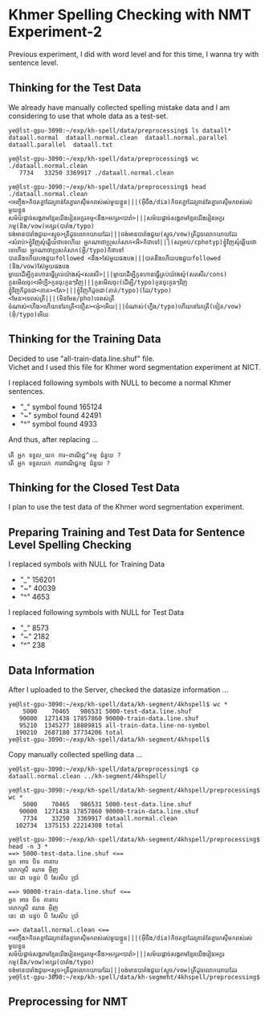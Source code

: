 # Khmer Spelling Checking with NMT Experiment-2

Previous experiment, I did with word level and for this time, I wanna try with sentence level.  

## Thinking for the Test Data

We already have manually collected spelling mistake data and I am considering to use that whole data as a test-set.  

```
ye@lst-gpu-3090:~/exp/kh-spell/data/preprocessing$ ls dataall*
dataall.normal  dataall.normal.clean  dataall.normal.parallel  dataall.parallel  dataall.txt
```

```
ye@lst-gpu-3090:~/exp/kh-spell/data/preprocessing$ wc ./dataall.normal.clean
   7734   33250 3369917 ./dataall.normal.clean
```
   
```
ye@lst-gpu-3090:~/exp/kh-spell/data/preprocessing$ head ./dataall.normal.clean
<អញ្ចឹង>ក៏ថតគ្នាដែរគ្រាន់តែគ្នារកស៊ីមកពស់រស់មួយខ្លួន|||(អ៊ីចឹង/dia)ក៏ថតគ្នាដែរគ្រាន់តែគ្នារកស៊ីមកពស់រស់មួយខ្លួន
សម័យផ្តាច់សង្គរាមខ្មែរយើងរៀនអក្ខរកម្ម<នឹង>អក្សរ<បារាំ>|||សម័យផ្តាច់សង្គរាមខ្មែរយើងរៀនអក្ខរកម្ម(និង/vow)អក្សរ(បារាំង/typo)
ចង់មានបារាំងជួយ<ស្ទួច>ត្រីដូចលោកយាយដែរ|||ចង់មានបារាំងជួយ(ស្ទូច/vow)ត្រីដូចលោកយាយដែរ
<សំរាប់>ខ្ញុំវិញសុំឆ្លើយថាទេហើយ អ្នកណាថាប្រុសកំសាក<អី>ក៏ថាទៅ|||(សម្រាប់/cphotyp)ខ្ញុំវិញសុំឆ្លើយថាទេហើយ អ្នកណាថាប្រុសកំសាក(អ្វី/typo)ក៏ថាទៅ
បាតនឹងហើយបងជួយfollowed <នឹង>ស៊ែមួយផងបង|||បាតនឹងហើយបងជួយfollowed (និង/vow)ស៊ែមួយផងបង
ម្តាយដើម្បីកូនហានធ្វើគ្រប់យ៉ាងសុំ<សរសើ>|||ម្តាយដើម្បីកូនហានធ្វើគ្រប់យ៉ាងសុំ(សរសើរ/cons)
កូនមើលចុះ<មើប្បី>កូនចុះកូនៗវិញ|||កូនមើលចុះ(ដើម្បី/typo)កូនចុះកូនៗវិញ
ខ្ញុំវិញក៏ដូចជា<គាត><តែ>|||ខ្ញុំវិញក៏ដូចជា(គាត់/typo)(ដែរ/typo)
<មែន>ទេពស់ត្រី|||(មិនមែន/pho)ទេពស់ត្រី
ចំណាស់<ហឹង>ហើយទៅរកត្រី<ទឿត><អុំ>អើយ|||ចំណាស់(ហ្នឹង/typo)ហើយទៅរកត្រី(ទៀត/vow)(អ៊ុំ/typo)អើយ
```

## Thinking for the Training Data

Decided to use "all-train-data.line.shuf" file.  
Vichet and I used this file for Khmer word segmentation experiment at NICT.  

I replaced following symbols with NULL to become a normal Khmer sentences.  

- "_" symbol found 165124  
- "~" symbol found 42491
- "^" symbol found 4933  

And thus, after replacing ...  

```
តើ អ្នក ទទួល_យក ការ~ពាណិជ្ជ^កម្ម ជំនួយ ?  
តើ អ្នក ទទួលយក ការពាណិជ្ជកម្ម ជំនួយ ?  
```

## Thinking for the Closed Test Data

I plan to use the test data of the Khmer word segmentation experiment.  

## Preparing Training and Test Data for Sentence Level Spelling Checking 

I replaced symbols with NULL for Training Data  

- "_" 156201
- "~" 40039
- "^" 4653

I replaced following symbols with NULL for Test Data  

- "_" 8573
- "~" 2182
- "^" 238

## Data Information

After I uploaded to the Server, checked the datasize information ...  

```
ye@lst-gpu-3090:~/exp/kh-spell/data/kh-segment/4khspell$ wc *
    5000    70465   986531 5000-test-data.line.shuf
   90000  1271438 17857860 90000-train-data.line.shuf
   95210  1345277 18889815 all-train-data.line-no-symbol
  190210  2687180 37734206 total
ye@lst-gpu-3090:~/exp/kh-spell/data/kh-segment/4khspell$
```

Copy manually collected spelling data ...  

```
ye@lst-gpu-3090:~/exp/kh-spell/data/preprocessing$ cp dataall.normal.clean ../kh-segment/4khspell/
```

```
ye@lst-gpu-3090:~/exp/kh-spell/data/kh-segment/4khspell/preprocessing$ wc *
    5000    70465   986531 5000-test-data.line.shuf
   90000  1271438 17857860 90000-train-data.line.shuf
    7734    33250  3369917 dataall.normal.clean
  102734  1375153 22214308 total
```

```
ye@lst-gpu-3090:~/exp/kh-spell/data/kh-segment/4khspell/preprocessing$ head -n 3 *
==> 5000-test-data.line.shuf <==
អ្នក អាច បិទ កាតាប
លោកស្រី ឈាន អ៊ីញ
នេះ ជា បន្ទប់ បី សែសិប ប្រាំ

==> 90000-train-data.line.shuf <==
អ្នក អាច បិទ កាតាប
លោកស្រី ឈាន អ៊ីញ
នេះ ជា បន្ទប់ បី សែសិប ប្រាំ

==> dataall.normal.clean <==
<អញ្ចឹង>ក៏ថតគ្នាដែរគ្រាន់តែគ្នារកស៊ីមកពស់រស់មួយខ្លួន|||(អ៊ីចឹង/dia)ក៏ថតគ្នាដែរគ្រាន់តែគ្នារកស៊ីមកពស់រស់មួយខ្លួន
សម័យផ្តាច់សង្គរាមខ្មែរយើងរៀនអក្ខរកម្ម<នឹង>អក្សរ<បារាំ>|||សម័យផ្តាច់សង្គរាមខ្មែរយើងរៀនអក្ខរកម្ម(និង/vow)អក្សរ(បារាំង/typo)
ចង់មានបារាំងជួយ<ស្ទួច>ត្រីដូចលោកយាយដែរ|||ចង់មានបារាំងជួយ(ស្ទូច/vow)ត្រីដូចលោកយាយដែរ
ye@lst-gpu-3090:~/exp/kh-spell/data/kh-segment/4khspell/preprocessing$
```

## Preprocessing for NMT





